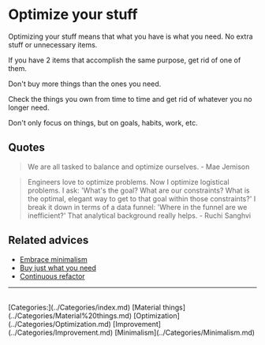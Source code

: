 # Optimize your stuff

Optimizing your stuff means that what you have is what you need. No extra stuff or unnecessary items.

If you have 2 items that accomplish the same purpose, get rid of one of them.

Don't buy more things than the ones you need.

Check the things you own from time to time and get rid of whatever you no longer need.

Don't only focus on things, but on goals, habits, work, etc.

## Quotes

> We are all tasked to balance and optimize ourselves. - Mae Jemison

> Engineers love to optimize problems. Now I optimize logistical problems. I ask: 'What's the goal? What are our constraints? What is the optimal, elegant way to get to that goal within those constraints?' I break it down in terms of a data funnel: 'Where in the funnel are we inefficient?' That analytical background really helps. - Ruchi Sanghvi

## Related advices

- [Embrace minimalism](../Embrace%20minimalism/index.md)
- [Buy just what you need](../Buy%20just%20what%20you%20need/index.md)
- [Continuous refactor](../Continuous%20refactor/index.md)

<hr/><br/>[Categories:](../Categories/index.md) [Material things](../Categories/Material%20things.md) [Optimization](../Categories/Optimization.md) [Improvement](../Categories/Improvement.md) [Minimalism](../Categories/Minimalism.md)